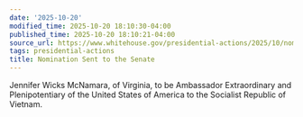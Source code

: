 ```yaml
---
date: '2025-10-20'
modified_time: 2025-10-20 18:10:30-04:00
published_time: 2025-10-20 18:10:21-04:00
source_url: https://www.whitehouse.gov/presidential-actions/2025/10/nomination-sent-to-the-senate/
tags: presidential-actions
title: Nomination Sent to the Senate
---
```

 
Jennifer Wicks McNamara, of Virginia, to be Ambassador Extraordinary and
Plenipotentiary of the United States of America to the Socialist
Republic of Vietnam.
